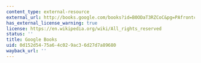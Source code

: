 ```yaml
---
content_type: external-resource
external_url: http://books.google.com/books?id=B0ODaT3RZCoC&pg=PAfrontcover
has_external_license_warning: true
license: https://en.wikipedia.org/wiki/All_rights_reserved
status: ''
title: Google Books
uid: 0d152d54-75a6-4c02-9ac3-6d27d7a89680
wayback_url: ''
---
```

